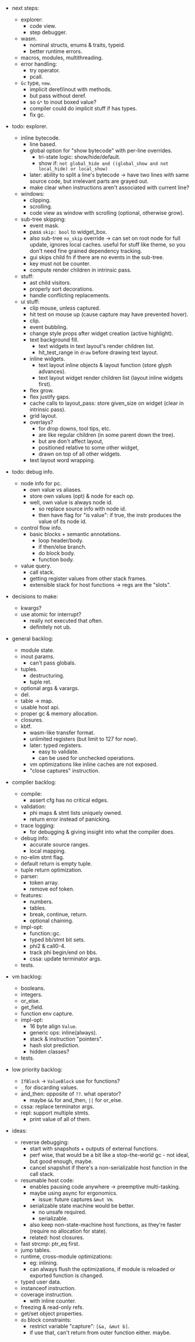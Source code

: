 
- next steps:
    - explorer:
        - code view.
        - step debugger.
    - wasm.
        - nominal structs, enums & traits, typeid.
        - better runtime errors.
    - macros, modules, multithreading.
    - error handling:
        - try operator.
        - pcall.
    - `Gc` type, `new`.
        - implicit deref/inout with methods.
        - but pass without deref.
        - so `&*` to inout boxed value?
        - compiler could do implicit stuff if has types.
        - fix gc.


- todo: explorer.
    - inline bytecode.
        - line based.
        - global option for "show bytecode" with per-line overrides.
            - tri-state logic: show/hide/default.
            - show if: `not global_hide and ((global_show and not local_hide) or local_show)`
        - later: ability to split a line's bytecode -> have two lines with same source code, but irrelevant parts are grayed out.
        - make clear when instructions aren't associated with current line?
    - windows:
        - clipping.
        - scrolling.
        - code view as window with scrolling (optional, otherwise grow).
    - sub-tree skipping:
        - event mask.
        - pass `skip: bool` to widget_box.
        - also sub-tree `no_skip` override -> can set on root node for full update, ignores local caches. useful for stuff like theme, so you don't need fine grained dependency tracking.
        - gui skips child fn if there are no events in the sub-tree.
        - key must not be counter.
        - compute render children in intrinsic pass.
    - stuff:
        - ast child visitors.
        - properly sort decorations.
        - handle conflicting replacements.
    - ui stuff:
        - clip mouse, unless captured.
        - hit test on mouse up (cause capture may have prevented hover).
        - clip.
        - event bubbling.
        - change style props after widget creation (active highlight).
        - text background fill.
            - text widgets in text layout's render children list.
            - hit_test_range in `draw` before drawing text layout.
        - inline widgets.
            - text layout inline objects & layout function (store glyph advances).
            - text layout widget render children list (layout inline widgets first).
        - flex grow.
        - flex justify gaps.
        - cache calls to layout_pass: store given_size on widget (clear in intrinsic pass).
        - grid layout.
        - overlays?
            - for drop downs, tool tips, etc.
            - are like regular children (in some parent down the tree).
            - but are don't affect layout,
            - positioned relative to some other widget,
            - drawn on top of all other widgets.
        - text layout word wrapping.

- todo: debug info.
    - node info for pc.
        - own value vs aliases.
        - store own values (opt) & node for each op.
        - well, own value is always node id.
            - so replace source info with node id.
            - then have flag for "is value": if true, the instr produces the value of its node id.
    - control flow info.
        - basic blocks + semantic annotations.
            - loop header/body.
            - if then/else branch.
            - do block body.
            - function body.
    - value query.
        - call stack.
        - getting register values from other stack frames.
        - extensible stack for host functions -> regs are the "slots".


- decisions to make:
    - kwargs?
    - use atomic for interrupt?
        - really not executed that often.
        - definitely not ub.

- general backlog:
    - module state.
    - inout params.
        - can't pass globals.
    - tuples.
        - destructuring.
        - tuple ret.
    - optional args & varargs.
    - del.
    - table -> map.
    - usable host api.
    - proper gc & memory allocation.
    - closures.
    - kbtf.
        - wasm-like transfer format.
        - unlimited registers (but limit to 127 for now).
        - later: typed registers.
            - easy to validate.
            - can be used for unchecked operations.
        - vm optimizations like inline caches are not exposed.
        - "close captures" instruction.

- compiler backlog:
    - compile:
        - assert cfg has no critical edges.
    - validation:
        - phi maps & stmt lists uniquely owned.
        - return error instead of panicking.
    - trace logging:
        - for debugging & giving insight into what the compiler does.
    - debug info:
        - accurate source ranges.
        - local mapping.
    - no-elim stmt flag.
    - default return is empty tuple.
    - tuple return optimization.
    - parser:
        - token array.
        - remove eof token.
    - features:
        - numbers.
        - tables.
        - break, continue, return.
        - optional chaining.
    - impl-opt:
        - function::gc.
        - typed bb/stmt bit sets.
        - phi2 & call0-4.
        - track phi begin/end on bbs.
        - cssa: update terminator args.
    - tests.


- vm backlog:
    - booleans.
    - integers.
    - or_else.
    - get_field.
    - function env capture.
    - impl-opt:
        - 16 byte align `Value`.
        - generic ops: inline(always).
        - stack & instruction "pointers".
        - hash slot prediction.
        - hidden classes?
    - tests.

- low priority backlog:
    - `IfBlock` -> `ValueBlock` use for functions?
    - `_` for discarding values.
    - and_then: opposite of `??`. what operator?
        - maybe `&&` for and_then, `||` for or_else.
    - cssa: replace terminator args.
    - repl: support multiple stmts.
        - print value of all of them.

- ideas:
    - reverse debugging:
        - start with snapshots + outputs of external functions.
        - perf wise, that would be a bit like a stop-the-world gc - not ideal, but good enough, maybe.
        - cancel snapshot if there's a non-serializable host function in the call stack.
    - resumable host code:
        - enables pausing code anywhere -> preemptive multi-tasking.
        - maybe using async for ergonomics.
            - issue: future captures `&mut Vm`.
        - serializable state machine would be better.
            - no unsafe required.
            - serializable.
        - also keep non-state-machine host functions, as they're faster (require no allocation for state).
        - related: host closures.
    - fast strcmp: ptr_eq first.
    - jump tables.
    - runtime, cross-module optimizations:
        - eg: inlining.
        - can always flush the optimizations, if module is reloaded or exported function is changed.
    - typed user data.
    - instanceof instruction.
    - coverage instruction.
        - with inline counter.
    - freezing & read-only refs.
    - get/set object properties.
    - `do` block constraints:
        - restrict variable "capture": `[&a, &mut b]`.
        - if use that, can't return from outer function either. maybe.


